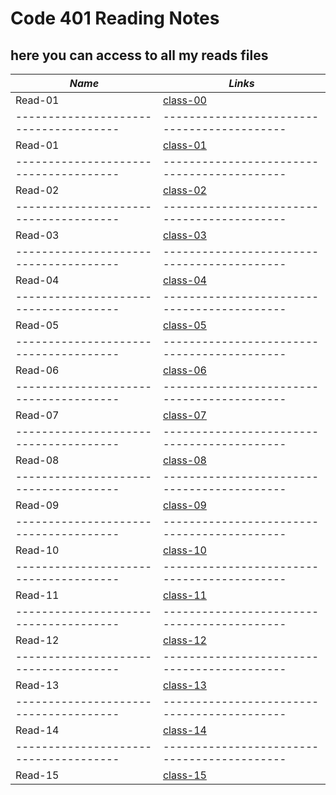 # Code 401 Reading Notes
## here you can access to all my reads files

***Name***                           | *Links*
-------------------------------------|-------------------------------------------
Read-01                              | [class-00](https://osamamousa204.github.io/reading-notes-401/class-00)
-------------------------------------|-------------------------------------------
Read-01                              | [class-01](https://osamamousa204.github.io/reading-notes-401/class-01)
-------------------------------------|-------------------------------------------
Read-02                              | [class-02](https://osamamousa204.github.io/reading-notes-401/class-02)
-------------------------------------|-------------------------------------------
Read-03                              | [class-03](https://osamamousa204.github.io/reading-notes-401/class-03)
-------------------------------------|-------------------------------------------
Read-04                              | [class-04](https://osamamousa204.github.io/reading-notes-401/class-04)
-------------------------------------|-------------------------------------------
Read-05                              | [class-05](#/class-05)
-------------------------------------|-------------------------------------------
Read-06                              | [class-06](#/class-06)
-------------------------------------|-------------------------------------------
Read-07                              | [class-07](#/class-07)
-------------------------------------|-------------------------------------------
Read-08                              | [class-08](#/class-08)
-------------------------------------|-------------------------------------------
Read-09                              | [class-09](#/class-09)
-------------------------------------|-------------------------------------------
Read-10                              | [class-10](#/class-10)
-------------------------------------|-------------------------------------------
Read-11                              | [class-11](#/class-11)
-------------------------------------|-------------------------------------------
Read-12                              | [class-12](#/class-12) 
-------------------------------------|-------------------------------------------
Read-13                              | [class-13](#/class-13)
-------------------------------------|-------------------------------------------
Read-14                              | [class-14](#/class-14)
-------------------------------------|-------------------------------------------
Read-15                              | [class-15](#/class-15)

 
